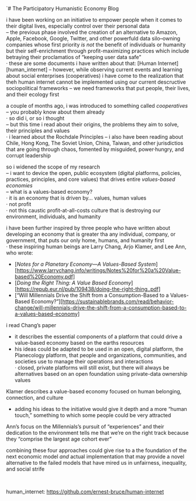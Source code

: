  `# The Participatory Humanistic Economy Blog

i have been working on an initiative to empower people when it comes to their digital lives, especially control over their personal data  
– the previous phase involved the creation of an alternative to Amazon, Apple, Facebook, Google, Twitter, and other powerfuld data silo–owning companies whose first priority *is not* the benefit of individuals or humanity but their self-enrichment through profit-maximizing practices which include betraying their proclamatios of “keeping user data safe”  
· these are some documents i have written about that: [Human Internet][human_internet]
– however, while observing current events and learning about social enterprises (cooperatives) i have come to the realization that theh human internet cannot be implemented using our current descructive sociopolitical frameworks
– we need frameworks that put people, their lives, and their ecology first  

a couple of months ago, i was introduced to something called *cooperatives*  
– you probably know about them already  
· so did i, or so i thought  
– but this time i read about their origins, the problems they aim to solve, their principles and values  
· i learned about the Rochdale Principles
– i also have been reading about Chile, Hong Kong, The Soviet Union, China, Taiwan, and other jurisdictios that are going through chaos, fomented by misguided, power·hungry, and corrupt leadership

so i widened the scope of my research  
– i want to device the open, public ecosystem (digital platforms, policies, practices, principles, and core values) that drives entire *values-based economies*  
– what is a values-based economy?  
· it is an economy that is driven by... values, human values  
· not profit  
· not this caustic profit-at-all-costs culture that is destroying our environment, individuals, and humanity  

i have been further inspired by three people who have written about developing an economy that is greater tha any individual, company, or government, that puts our only home, humans, and humanity first  
· these inspiring human beings are Larry Chang, Arjo Klamer, and Lee Ann, who wrote:

* [*Notes for a Planetary Economy—A Values-Based System*][https://www.larrychang.info/writings/Notes%20for%20a%20Value-based%20Economy.pdf]  
* [*Doing the Right Thing: A Value Based Economy*][https://repub.eur.nl/pub/109438/doing-the-right-thing..pdf]  
* [“Will Millennials Drive the Shift from a Consumption-Based to a Values-Based Economy?”][https://sustainablebrands.com/read/behavior-change/will-millennials-drive-the-shift-from-a-consumption-based-to-a-values-based-economy]


i read Chang’s paper  
- it describes the essential components of a platform that could drive a value-based economy based on the earths resources  
- his ideas could be adapted to be used in an open, digital platform, the Planecology platform, that people and organizations, communities, and societies use to manage their operations and interactions  
· closed, private platforms will still exist, but there will always be alternatives based on an open foundation using private-data ownership values  

Klamer describes a value-based economy focused on human belonging, connection, and culture  
- adding his ideas to the initiative would give it depth and a more “human touch,” something to which some people could be very attracted  

Ann’s focus on the Millennials’s pursuit of “experiences” and their dedication to the environment tells me that we’re on the right track because they “comprise the largest age cohort ever”  

combining these four approaches could give rise to a the foundation of the next economic model *and* actual implementation that may provide a novel alternative to the failed models that have mired us in unfairness, inequality, and social strife  


&nbsp;
&nbsp;
&nbsp;




human_internet: https://github.com/ernest-bruce/human-internet
